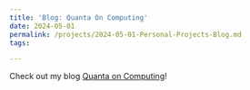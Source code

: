 ```yaml
---
title: 'Blog: Quanta On Computing'
date: 2024-05-01
permalink: /projects/2024-05-01-Personal-Projects-Blog.md
tags:

---
```


Check out my blog [Quanta on Computing](https://o-qcblog.github.io/)!
